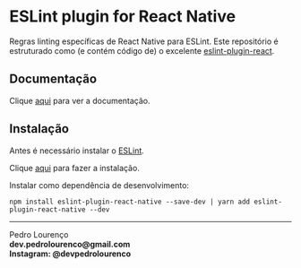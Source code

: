 # ESLint plugin for React Native

Regras linting específicas de React Native para ESLint. Este repositório é estruturado como (e contém código de) o excelente [eslint-plugin-react](eslint-plugin-react).

## Documentação

Clique [aqui](https://github.com/intellicode/eslint-plugin-react-native) para ver a documentação.

## Instalação

Antes é necessário instalar o [ESLint](eslint.md).

Clique [aqui](https://www.npmjs.com/package/eslint-plugin-react-native) para fazer a instalação.

Instalar como dependência de desenvolvimento:

```
npm install eslint-plugin-react-native --save-dev | yarn add eslint-plugin-react-native --dev
```
<hr>
<stong>Pedro Lourenço</strong><br>
<Strong>dev.pedrolourenco@gmail.com</strong><br>
<Strong>Instagram: @devpedrolourenco</strong>